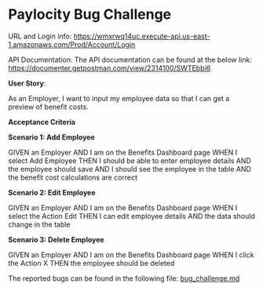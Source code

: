 # Paylocity Bug Challenge 

URL and Login info: https://wmxrwq14uc.execute-api.us-east-1.amazonaws.com/Prod/Account/Login

API Documentation:
The API documentation can be found at the below link: https://documenter.getpostman.com/view/2314100/SWTEbbi6


**User Story**:

As an Employer, I want to input my employee data so that I can get a preview of benefit costs.

**Acceptance Criteria**

**Scenario 1: Add Employee**

GIVEN an Employer
AND I am on the Benefits Dashboard page
WHEN I select Add Employee
THEN I should be able to enter employee details
AND the employee should save
AND I should see the employee in the table
AND the benefit cost calculations are correct

**Scenario 2: Edit Employee**

GIVEN an Employer
AND I am on the Benefits Dashboard page
WHEN I select the Action Edit
THEN I can edit employee details
AND the data should change in the table

**Scenario 3: Delete Employee**

GIVEN an Employer
AND I am on the Benefits Dashboard page
WHEN I click the Action X
THEN the employee should be deleted

The reported bugs can be found in the following file: [bug_challenge.md](https://github.com/ViktoriiaBautina/bug-challenge/blob/main/bug_challenge.md)

